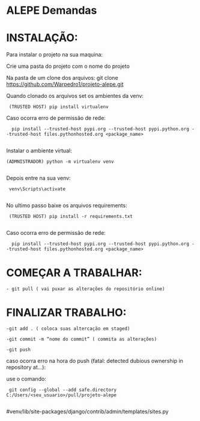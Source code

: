 # ALEPE Demandas

# INSTALAÇÃO:

Para instalar o projeto na sua maquina:

Crie uma pasta do projeto com o nome do projeto

Na pasta de um clone dos arquivos:
git clone https://github.com/Warpedro1/projeto-alepe.git

Quando clonado os arquivos set os ambientes da venv:
```
 (TRUSTED HOST) pip install virtualenv
``` 
Caso ocorra erro de permissão de rede:
```
  pip install --trusted-host pypi.org --trusted-host pypi.python.org --trusted-host files.pythonhosted.org <package_name>
 
```
Instalar o ambiente virtual:
 
```
(ADMNISTRADOR) python -m virtualenv venv
 
```
Depois entre na sua venv:
 
```
 venv\Scripts\activate
 
```

No ultimo passo baixe os arquivos requirements:

```
 (TRUSTED HOST) pip install -r requirements.txt
 
```
Caso ocorra erro de permissão de rede:
 
```
  pip install --trusted-host pypi.org --trusted-host pypi.python.org --trusted-host files.pythonhosted.org <package_name>
```

# COMEÇAR A TRABALHAR:

```
- git pull ( vai puxar as alterações do repositório online)
```

# FINALIZAR TRABALHO:

```
-git add . ( coloca suas altercação em staged)

-git commit -m “nome do commit” ( commita as alterações)

-git push
```
 caso ocorra erro na hora do push (fatal: detected dubious ownership in repository at...):
 
 use o comando:
  
```
 git config --global --add safe.directory C:/Users/<seu_usuario>/pull/projeto-alepe
 
```
#venv/lib/site-packages/django/contrib/admin/templates/sites.py